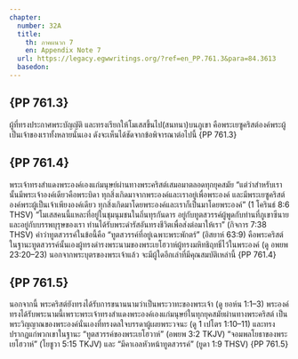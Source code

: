 ```yaml
---
chapter:
  number: 32A
  title:
    th: ภาคผนวก 7
    en: Appendix Note 7
  url: https://legacy.egwwritings.org/?ref=en_PP.761.3&para=84.3613
  basedon:
---
```


## {PP 761.3}

ผู้ที่ทรงประกาศพระบัญญัติ และทรงเรียกให้โมเสสขึ้นไป(สนทนา)บนภูเขา คือพระเยซูคริสต์องค์พระผู้เป็นเจ้าของเราทั้งหลายนั่นเอง ดังจะเห็นได้ชัดจากข้อพิจารณาต่อไปนี้ {PP 761.3}

## {PP 761.4}

พระเจ้าทรงสำแดงพระองค์เองแก่มนุษย์ผ่านทางพระคริสต์เสมอมาตลอดทุกยุคสมัย “แต่ว่าสำหรับเรานั้นมีพระเจ้าองค์เดียวคือพระบิดา ทุกสิ่งเกิดมาจากพระองค์และเราอยู่เพื่อพระองค์ และมีพระเยซูคริสต์องค์พระผู้เป็นเจ้าเพียงองค์เดียว ทุกสิ่งเกิดมาโดยพระองค์และเราก็เป็นมาโดยพระองค์” (1 โครินธ์ 8:6 THSV) “โมเสสคนนี้แหละที่อยู่ในชุมนุมชนในถิ่นทุรกันดาร อยู่กับทูตสวรรค์ผู้พูดกับท่านที่ภูเขาซีนายและอยู่กับบรรพบุรุษของเรา ท่านได้รับพระดำรัสอันทรงชีวิตเพื่อส่งต่อมาให้เรา” (กิจการ 7:38 THSV) คำว่าทูตสวรรค์ในข้อนี้คือ “ทูตสวรรค์ที่อยู่เฉพาะพระพักตร์” (อิสยาห์ 63:9) คือพระคริสต์ในฐานะทูตสวรรค์นั้นเองผู้ทรงดำรงพระนามของพระเยโฮวาห์ผู้ทรงมหิทธิฤทธิ์ไว้ในพระองค์ (ดู อพยพ 23:20–23) นอกจากพระบุตรของพระเจ้าแล้ว จะมีผู้ใดอีกเล่าที่มีคุณสมบัติเหล่านี้ {PP 761.4}

## {PP 761.5}

นอกจากนี้ พระคริสต์ยังทรงได้รับการขนานนามว่าเป็นพระวาทะของพระเจ้า (ดู ยอห์น 1:1–3) พระองค์ทรงได้รับพระนามนี้เพราะพระเจ้าทรงสำแดงพระองค์เองแก่มนุษย์ในทุกยุคสมัยผ่านทางพระคริสต์ เป็นพระวิญญาณของพระองค์นั่นเองที่ทรงดลใจบรรดาผู้เผยพระวจนะ (ดู 1 เปโตร 1:10–11) และทรงปรากฏแก่พวกเขาในฐานะ “ทูตสวรรค์ของพระเยโฮวาห์” (อพยพ 3:2 TKJV) “จอมพลโยธาของพระเยโฮวาห์” (โยชูวา 5:15 TKJV) และ “มีคาเอลหัวหน้าทูตสวรรค์” (ยูดา 1:9 THSV) {PP 761.5}
